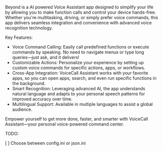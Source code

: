 Beyond is a AI powered Voice Assistant app designed to simplify your life by allowing you to make function calls and control your device hands-free. Whether you're multitasking, driving, or simply prefer voice commands, this app delivers seamless integration and convenience with advanced voice recognition technology.

Key Features:
- Voice Command Calling: Easily call predefined functions or execute commands by speaking. No need to navigate menus or type long queries—just ask, and it delivers!
- Customizable Actions: Personalize your experience by setting up custom voice commands for specific actions, apps, or workflows.
- Cross-App Integration: VoiceCall Assistant works with your favorite apps, so you can open apps, search, and even run specific functions in the background.
- Smart Recognition: Leveraging advanced AI, the app understands natural language and adapts to your personal speech patterns for improved accuracy over time.
- Multilingual Support: Available in multiple languages to assist a global audience.

Empower yourself to get more done, faster, and smarter with VoiceCall Assistant—your personal voice-powered command center.

TODO:

[ ] Choose between config.ini or json.ini